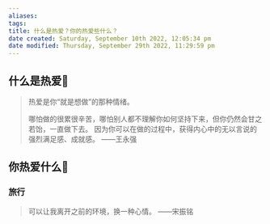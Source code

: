 ```yaml
---
aliases: 
tags: 
title: 什么是热爱？你的热爱些什么？
date created: Saturday, September 10th 2022, 12:05:34 pm
date modified: Thursday, September 29th 2022, 11:29:59 pm
---
```


## 什么是热爱🫶

> 热爱是你“就是想做”的那种情绪。
> 
> 哪怕做的很累很辛苦，哪怕别人都不理解你如何坚持下来，但你仍然会甘之若饴，一直做下去。
> 因为你可以在做的过程中，获得内心中的无以言说的强烈满足感、成就感。
> ——王永强

## 你热爱什么🫶

### 旅行

> 可以让我离开之前的环境，换一种心情。
> ——宋振铭





